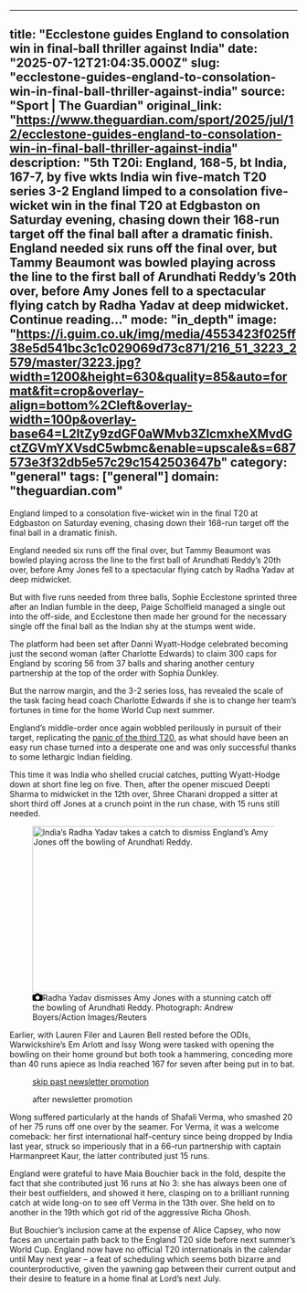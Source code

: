 ---
   title: "Ecclestone guides England to consolation win in final-ball thriller against India"
   date: "2025-07-12T21:04:35.000Z"
   slug: "ecclestone-guides-england-to-consolation-win-in-final-ball-thriller-against-india"
   source: "Sport | The Guardian"
   original_link: "https://www.theguardian.com/sport/2025/jul/12/ecclestone-guides-england-to-consolation-win-in-final-ball-thriller-against-india"
   description: "5th T20i: England, 168-5, bt India, 167-7, by five wkts  India win five-match T20 series 3-2  England limped to a consolation five-wicket win in the final T20 at Edgbaston on Saturday evening, chasing down their 168-run target off the final ball after a dramatic finish. England needed six runs off the final over, but Tammy Beaumont was bowled playing across the line to the first ball of Arundhati Reddy’s 20th over, before Amy Jones fell to a spectacular flying catch by Radha Yadav at deep midwicket.  Continue reading..."
   mode: "in_depth"
   image: "https://i.guim.co.uk/img/media/4553423f025ff38e5d541bc3c1c029069d73c871/216_51_3223_2579/master/3223.jpg?width=1200&height=630&quality=85&auto=format&fit=crop&overlay-align=bottom%2Cleft&overlay-width=100p&overlay-base64=L2ltZy9zdGF0aWMvb3ZlcmxheXMvdGctZGVmYXVsdC5wbmc&enable=upscale&s=687573e3f32db5e57c29c1542503647b"
   category: "general"
   tags: ["general"]
   domain: "theguardian.com"
  ---
  <div id="readability-page-1" class="page"><div id="maincontent"><p>England limped to a consolation five-wicket win in the final T20 at Edgbaston on Saturday evening, chasing down their 168-run target off the final ball in a dramatic finish.</p><p>England needed six runs off the final over, but Tammy Beaumont was bowled playing across the line to the first ball of Arundhati Reddy’s 20th over, before Amy Jones fell to a spectacular flying catch by Radha Yadav at deep midwicket.</p><figure id="d92eb253-8ba3-41f3-b3ec-c4b1393cc840" data-spacefinder-role="richLink" data-spacefinder-type="model.dotcomrendering.pageElements.RichLinkBlockElement"><gu-island name="RichLinkComponent" priority="feature" deferuntil="idle" props="{&quot;richLinkIndex&quot;:2,&quot;element&quot;:{&quot;_type&quot;:&quot;model.dotcomrendering.pageElements.RichLinkBlockElement&quot;,&quot;prefix&quot;:&quot;Related: &quot;,&quot;text&quot;:&quot;India cruise to victory in fourth T20 and seal historic series win over England&quot;,&quot;elementId&quot;:&quot;d92eb253-8ba3-41f3-b3ec-c4b1393cc840&quot;,&quot;role&quot;:&quot;richLink&quot;,&quot;url&quot;:&quot;https://www.theguardian.com/sport/2025/jul/09/india-cruise-to-victory-in-fourth-t20-and-seal-historic-series-win-over-england&quot;},&quot;ajaxUrl&quot;:&quot;https://api.nextgen.guardianapps.co.uk&quot;,&quot;format&quot;:{&quot;design&quot;:0,&quot;display&quot;:0,&quot;theme&quot;:2}}"></gu-island></figure><p>But with five runs needed from three balls, Sophie Ecclestone sprinted three after an Indian fumble in the deep, Paige Scholfield managed a single out into the off-side, and Ecclestone then made her ground for the necessary single off the final ball as the Indian shy at the stumps went wide.</p><p>The platform had been set after Danni Wyatt-Hodge celebrated becoming just the second woman (after Charlotte Edwards) to claim 300 caps for England by scoring 56 from 37 balls and sharing another century partnership at the top of the order with Sophia Dunkley.</p><p>But the narrow margin, and the 3-2 series loss, has revealed the scale of the task facing head coach Charlotte Edwards if she is to change her team’s fortunes in time for the home World Cup next summer.</p><p>England’s middle-order once again wobbled perilously in pursuit of their target, replicating the <a href="https://www.theguardian.com/sport/2025/jul/04/lauren-filer-leads-fightback-as-england-beat-india-to-keep-series-alive" data-link-name="in body link">panic of the third T20</a>, as what should have been an easy run chase turned into a desperate one and was only successful thanks to some lethargic Indian fielding.</p><p>This time it was India who shelled crucial catches, putting Wyatt-Hodge down at short fine leg on five. Then, after the opener miscued Deepti Sharma to midwicket in the 12th over, Shree Charani dropped a sitter at short third off Jones at a crunch point in the run chase, with 15 runs still needed.</p><figure id="d634577f-1565-430b-bdc7-2f611a755e47" data-spacefinder-role="inline" data-spacefinder-type="model.dotcomrendering.pageElements.ImageBlockElement"><div id="img-2"><picture><source srcset="https://i.guim.co.uk/img/media/9c5336b1d40e9a20b986a2cb9e8fcc1837545577/0_10_1589_1042/master/1589.jpg?width=620&amp;dpr=2&amp;s=none&amp;crop=none" media="(min-width: 660px) and (-webkit-min-device-pixel-ratio: 1.25), (min-width: 660px) and (min-resolution: 120dpi)"><source srcset="https://i.guim.co.uk/img/media/9c5336b1d40e9a20b986a2cb9e8fcc1837545577/0_10_1589_1042/master/1589.jpg?width=620&amp;dpr=1&amp;s=none&amp;crop=none" media="(min-width: 660px)"><source srcset="https://i.guim.co.uk/img/media/9c5336b1d40e9a20b986a2cb9e8fcc1837545577/0_10_1589_1042/master/1589.jpg?width=605&amp;dpr=2&amp;s=none&amp;crop=none" media="(min-width: 480px) and (-webkit-min-device-pixel-ratio: 1.25), (min-width: 480px) and (min-resolution: 120dpi)"><source srcset="https://i.guim.co.uk/img/media/9c5336b1d40e9a20b986a2cb9e8fcc1837545577/0_10_1589_1042/master/1589.jpg?width=605&amp;dpr=1&amp;s=none&amp;crop=none" media="(min-width: 480px)"><source srcset="https://i.guim.co.uk/img/media/9c5336b1d40e9a20b986a2cb9e8fcc1837545577/0_10_1589_1042/master/1589.jpg?width=445&amp;dpr=2&amp;s=none&amp;crop=none" media="(min-width: 320px) and (-webkit-min-device-pixel-ratio: 1.25), (min-width: 320px) and (min-resolution: 120dpi)"><source srcset="https://i.guim.co.uk/img/media/9c5336b1d40e9a20b986a2cb9e8fcc1837545577/0_10_1589_1042/master/1589.jpg?width=445&amp;dpr=1&amp;s=none&amp;crop=none" media="(min-width: 320px)"><img alt="India’s Radha Yadav takes a catch to dismiss England’s Amy Jones off the bowling of Arundhati Reddy." src="https://i.guim.co.uk/img/media/9c5336b1d40e9a20b986a2cb9e8fcc1837545577/0_10_1589_1042/master/1589.jpg?width=445&amp;dpr=1&amp;s=none&amp;crop=none" width="445" height="291.8124606670862" loading="lazy"></picture></div><figcaption data-spacefinder-role="inline"><span><svg width="18" height="13" viewBox="0 0 18 13"><path d="M18 3.5v8l-1.5 1.5h-15l-1.5-1.5v-8l1.5-1.5h3.5l2-2h4l2 2h3.5l1.5 1.5zm-9 7.5c1.9 0 3.5-1.6 3.5-3.5s-1.6-3.5-3.5-3.5-3.5 1.6-3.5 3.5 1.6 3.5 3.5 3.5z"></path></svg></span><span>Radha Yadav dismisses Amy Jones with a stunning catch off the bowling of Arundhati Reddy.</span> Photograph: Andrew Boyers/Action Images/Reuters</figcaption></figure><p>Earlier, with Lauren Filer and Lauren Bell rested before the ODIs, Warwickshire’s Em Arlott and Issy Wong were tasked with opening the bowling on their home ground but both took a hammering, conceding more than 40 runs apiece as India reached 167 for seven after being put in to bat.</p><figure data-spacefinder-role="inline" data-spacefinder-type="model.dotcomrendering.pageElements.NewsletterSignupBlockElement"><a data-ignore="global-link-styling" href="#EmailSignup-skip-link-10">skip past newsletter promotion</a><p id="EmailSignup-skip-link-10" tabindex="0" aria-label="after newsletter promotion" role="note">after newsletter promotion</p></figure><p>Wong suffered particularly at the hands of Shafali Verma, who smashed 20 of her 75 runs off one over by the seamer. For Verma, it was a welcome comeback: her first international half-century since being dropped by India last year, struck so imperiously that in a 66-run partnership with captain Harmanpreet Kaur, the latter contributed just 15 runs.</p><p>England were grateful to have Maia Bouchier back in the fold, despite the fact that she contributed just 16 runs at No 3: she has always been one of their best outfielders, and showed it here, clasping on to a brilliant running catch at wide long-on to see off Verma in the 13th over. She held on to another in the 19th which got rid of the aggressive Richa Ghosh.</p><p>But Bouchier’s inclusion came at the expense of Alice Capsey, who now faces an uncertain path back to the England T20 side before next summer’s World Cup. England now have no official T20 internationals in the calendar until May next year – a feat of scheduling which seems both bizarre and counterproductive, given the yawning gap between their current output and their desire to feature in a home final at Lord’s next July.</p></div></div>